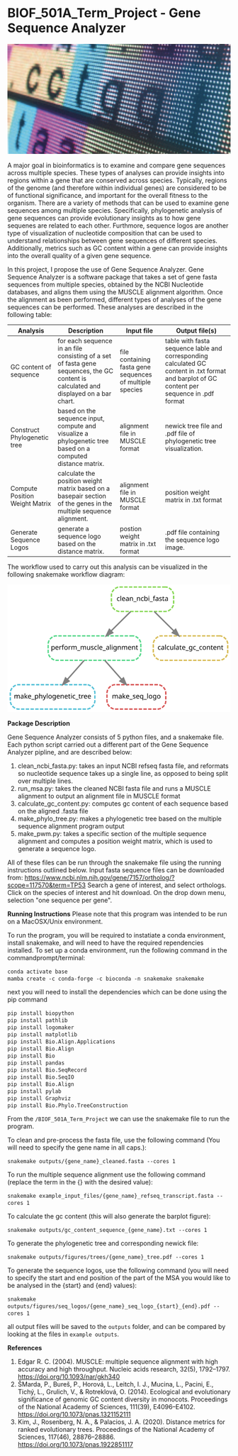 # BIOF_501A_Term_Project - Gene Sequence Analyzer

![Test Image 4](https://github.com/neerapatadia/BIOF_501A_Term_Project/blob/main/images/Screen%20Shot%202021-12-01%20at%204.07.51%20PM.png)

A major goal in bioinformatics is to examine and compare gene sequences across multiple species. These types of analyses can provide insights into regions within a gene that are conserved across species. Typically, regions of the genome (and therefore within individual genes) are considered to be of functional significance, and important for the overall fitness to the organism. There are a variety of methods that can be used to examine gene sequences among multiple species. Specifically, phylogenetic analysis of gene sequences can provide evolutionary insights as to how gene sequenes are related to each other. Furthmore, sequence logos are another type of visualization of nucleotide composition that can be used to understand relationships between gene sequences of different species. Additionally, metrics such as GC content within a gene can provide insights into the overall quality of a given gene sequence.

In this project, I propose the use of Gene Sequence Analyzer. Gene Sequence Analyzer is a software package that takes a set of gene fasta sequences from multiple species, obtained by the NCBI Nucleotide databases, and aligns them using the MUSCLE alignment algorithm. Once the alignment as been performed, different types of analyses of the gene sequences can be performed. These analyses are described in the following table:

Analysis      | Description  | Input file | Output file(s)
------------- | -------------|------------|-------------
GC content of sequence  | for each sequence in an file consisting of a set of fasta gene sequences, the GC content is calculated and displayed on a bar chart.  | file containing fasta gene sequences of multiple species| table with fasta sequence lable and corresponding calculated GC content in .txt format and barplot of GC content per sequence in .pdf format
Construct Phylogenetic tree  | based on the sequence input, compute and visualize a phylogenetic tree based on a computed distance matrix.  | alignment file in MUSCLE format| newick tree file and .pdf file of phylogenetic tree visualization.
Compute Position Weight Matrix| calculate the position weight matrix based on a basepair section of the genes in the multiple sequence alignment. | alignment file in MUSCLE format | position weight matrix in .txt format
Generate Sequence Logos | generate a sequence logo based on the distance matrix. | postion weight matrix in .txt format| .pdf file containing the sequence logo image.

The workflow used to carry out this analysis can be visualized in the following snakemake workflow diagram:

![Test Image 5](https://github.com/neerapatadia/BIOF_501A_Term_Project/blob/main/images/dag.svg)


**Package Description**

Gene Sequence Analyzer consists of 5 python files, and a snakemake file. Each python script carried out a different part of the Gene Sequence Analyzer pipline, and are described below:

1. clean_ncbi_fasta.py: takes an input NCBI refseq fasta file, and reformats so nucleotide sequence takes up a single line, as opposed to being split over multiple lines.
2. run_msa.py: takes the cleaned NCBI fasta file and runs a MUSCLE alignment to output an alignment file in MUSCLE format
3. calculate_gc_content.py: computes gc content of each sequence based on the aligned .fasta file
4. make_phylo_tree.py: makes a phylogenetic tree based on the multiple sequence alignment program output
5. make_pwm.py: takes a specific section of the multiple sequence alignment and computes a position weight matrix, which is used to generate a sequence logo. 

All of these files can be run through the snakemake file using the running instructions outlined below. 
Input fasta sequence files can be downloaded from: https://www.ncbi.nlm.nih.gov/gene/7157/ortholog/?scope=117570&term=TP53
Search a gene of interest, and select orthologs. Click on the species of interest and hit download. On the drop down menu, selection "one sequence per gene".


**Running Instructions**
Please note that this program was intended to be run on a MacOSX/Unix environment.

To run the program, you will be required to instatiate a conda environment, install snakemake, and will need to have the required rependencies installed. To set up a conda environment, run the following command in the commandprompt/terminal:

```
conda activate base
mamba create -c conda-forge -c bioconda -n snakemake snakemake
```

next you will need to install the dependencies which can be done using the pip command

```
pip install biopython
pip install pathlib
pip install logomaker
pip install matplotlib
pip install Bio.Align.Applications
pip install Bio.Align
pip install Bio
pip install pandas
pip install Bio.SeqRecord
pip install Bio.SeqIO
pip install Bio.Align
pip install pylab
pip install Graphviz
pip install Bio.Phylo.TreeConstruction
```

From the ```/BIOF_501A_Term_Project``` we can use the snakemake file to run the program. 

To clean and pre-process the fasta file, use the following command (You will need to specify the gene name in all caps.):
```
snakemake outputs/{gene_name}_cleaned.fasta --cores 1
```

To run the multiple sequence alignment use the following command (replace the term in the {} with the desired value):
```
snakemake example_input_files/{gene_name}_refseq_transcript.fasta --cores 1
```

To calculate the gc content (this will also generate the barplot figure):
```
snakemake outputs/gc_content_sequence_{gene_name}.txt --cores 1
```

To generate the phylogenetic tree and corresponding newick file:
```
snakemake outputs/figures/trees/{gene_name}_tree.pdf --cores 1
```

To generate the sequence logos, use the following command (you will need to specify the start and end position of the part of the MSA you would like to be analysed in the {start} and {end} values): 

```
snakemake outputs/figures/seq_logos/{gene_name}_seq_logo_{start}_{end}.pdf --cores 1
```

all output files will be saved to the ```outputs``` folder, and can be compared by looking at the files in ```example outputs```. 


**References**
1. Edgar R. C. (2004). MUSCLE: multiple sequence alignment with high accuracy and high throughput. Nucleic acids research, 32(5), 1792–1797. https://doi.org/10.1093/nar/gkh340
2. ŠMarda, P., Bureš, P., Horová, L., Leitch, I. J., Mucina, L., Pacini, E., Tichý, L., Grulich, V., & Rotreklová, O. (2014). Ecological and evolutionary significance of genomic GC content diversity in monocots. Proceedings of the National Academy of Sciences, 111(39), E4096–E4102. https://doi.org/10.1073/pnas.1321152111
3. Kim, J., Rosenberg, N. A., & Palacios, J. A. (2020). Distance metrics for ranked evolutionary trees. Proceedings of the National Academy of Sciences, 117(46), 28876–28886. https://doi.org/10.1073/pnas.1922851117
